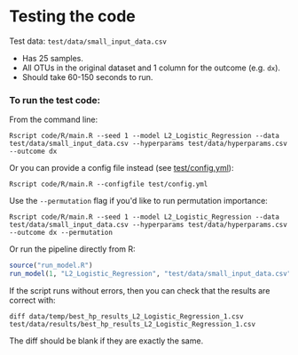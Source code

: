 # Testing the code

Test data: `test/data/small_input_data.csv`

- Has 25 samples.
- All OTUs in the original dataset and 1 column for the outcome (e.g. `dx`).
- Should take 60-150 seconds to run.

### To run the test code:

From the command line:
```
Rscript code/R/main.R --seed 1 --model L2_Logistic_Regression --data  test/data/small_input_data.csv --hyperparams test/data/hyperparams.csv --outcome dx
```

Or you can provide a config file instead (see [test/config.yml](test/config.yml)):
```
Rscript code/R/main.R --configfile test/config.yml
```

Use the `--permutation` flag if you'd like to run permutation importance:
```
Rscript code/R/main.R --seed 1 --model L2_Logistic_Regression --data  test/data/small_input_data.csv --hyperparams test/data/hyperparams.csv --outcome dx --permutation
```

Or run the pipeline directly from R:
```R
source("run_model.R")
run_model(1, "L2_Logistic_Regression", "test/data/small_input_data.csv", "test/data/hyperparams.csv", "dx", permutation = FALSE)
```

If the script runs without errors, then you can check that the results are correct with:
```
diff data/temp/best_hp_results_L2_Logistic_Regression_1.csv test/data/results/best_hp_results_L2_Logistic_Regression_1.csv
```

The diff should be blank if they are exactly the same.
